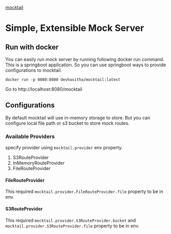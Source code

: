 
[mocktail](https://postimg.cc/949yPjRG)

# Simple, Extensible Mock Server
## Run with docker
You can easily run mock server by running following docker run command. This is a springboot application. So you can use springboot ways to provide configurations to mocktail.

    docker run -p 8080:8080 devhasitha/mocktail:latest
Go to http://localhost:8080/mocktail

## Configurations

By default mocktail will use in-memory storage to store. But you can configure local file path or s3 bucket to store mock routes.

### Available Providers
specify provider using `mocktail.provider` env property.

1. S3RouteProvider
2. InMemoryRouteProvider
3. FileRouteProvider

#### FileRouteProvider
This required `mocktail.provider.FileRouteProvider.file` property to be in env.

#### S3RouteProvider
This required `mocktail.provider.S3RouteProvider.bucket` and `mocktail.provider.S3RouteProvider.file` property to be in env. 
